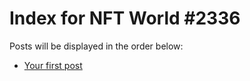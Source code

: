 # Index for NFT World #2336
Posts will be displayed in the order below:

- [Your first post](./001-first.md)

